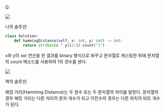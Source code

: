 Q:

![](./Figure/461(1).JPG)



나의 솔루션:

```python 
class Solution:
    def hammingDistance(self, x: int, y: int) -> int:
        return str(bin(x ^ y)[2:]).count("1")
```

x와 y의 xor 연산을 한 결과를 binary 형식으로 바꾸고 문자열로 캐스팅한 뒤에 문자열의 count 메소드를 사용하여 1의 갯수를 센다.



![](./Figure/461(2).JPG)



책의 솔루션:

해밍 거리(Hamming Distance)는 두 정수 또는  두 문자열의 차이를 말한다. 문자열의 경우 해밍 거리는 다른 자리의 문자 개수가 되고 이진수의 경우는 다른 위치의 비트 개수가 된다.